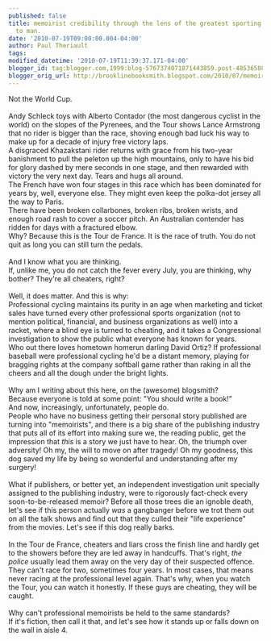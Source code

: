 ```yaml
---
published: false
title: memoirist credibility through the lens of the greatest sporting event known
  to man.
date: '2010-07-19T09:00:00.004-04:00'
author: Paul Theriault
tags: 
modified_datetime: '2010-07-19T11:39:37.171-04:00'
blogger_id: tag:blogger.com,1999:blog-5767374071871443859.post-4853658887858248447
blogger_orig_url: http://brooklinebooksmith.blogspot.com/2010/07/memoirist-credibility-through-lens-of_19.html
---
```


Not the World Cup.<br /><br />Andy Schleck toys with Alberto Contador (the most dangerous cyclist in the world) on the slopes of the Pyrenees, and the Tour shows Lance Armstrong that no rider is bigger than the race, shoving enough bad luck his way to make up for a decade of injury free victory laps.<br />A disgraced Khazakstani rider returns with grace from his two-year banishment to pull the peleton up the high mountains, only to have his bid for glory dashed by mere seconds in one stage, and then rewarded with victory the very next day. Tears and hugs all around.<br />The French have won four stages in this race which has been dominated for years by, well, everyone else. They might even keep the polka-dot jersey all the way to Paris.<br />There have been broken collarbones, broken ribs, broken wrists, and enough road rash to cover a soccer pitch. An Australian contender has ridden for days with a fractured elbow.<br />Why? Because this is the Tour de France. It is the race of truth. You do not quit as long you can still turn the pedals.<br /><br />And I know what you are thinking.<br />If, unlike me, you do not catch the fever every July, you are thinking, why bother? They're all cheaters, right?<br /><br />Well, it does matter. And this is why:<br />Professional cycling maintains its purity in an age when marketing and ticket sales have turned every other professional sports organization (not to mention political, financial, and business organizations as well) into a racket, where a blind eye is turned to cheating, and it takes a Congressional investigation to show the public what everyone has known for years.<br />Who out there loves hometown homerun darling David Ortiz? If professional baseball were professional cycling he'd be a distant memory, playing for bragging rights at the company softball game rather than raking in all the cheers and all the dough under the bright lights.<br /><br />Why am I writing about this here, on the (awesome) blogsmith?<br />Because everyone is told at some point: "You should write a book!"<br />And now, increasingly, unfortunately, people do.<br />People who have no business getting their personal story published are turning into "memoirists", and there is a big share of the publishing industry that puts all of its effort into making sure we, the reading public, get the impression that <em>this</em> is a story we just have to hear. Oh, the triumph over adversity! Oh my, the will to move on after tragedy! Oh my goodness, this dog saved my life by being so wonderful and understanding after my surgery!<br /><br />What if publishers, or better yet, an independent investigation unit specially assigned to the publishing industry, were to rigorously fact-check every soon-to-be-released memoir? Before all those trees die an ignoble death, let's see if this person actually <em>was</em> a gangbanger before we trot them out on all the talk shows and find out that they culled their "life experience" from the movies. Let's see if this dog really barks.<br /><br />In the Tour de France, cheaters and liars cross the finish line and hardly get to the showers before they are led away in handcuffs. That's right, <em>the police</em> usually lead them away on the very day of their suspected offence. They can't race for two, sometimes four years. In most cases, that means never racing at the professional level again. That's why, when you watch the Tour, you can watch it honestly. If these guys are cheating, they will be caught.<br /><br />Why can't professional memoirists be held to the same standards?<br />If it's fiction, then call it that, and let's see how it stands up or falls down on the wall in aisle 4.